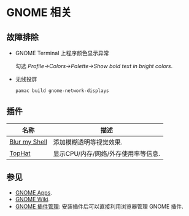 # GNOME 相关

## 故障排除

- GNOME Terminal 上程序颜色显示异常

    勾选 *Profile->Colors->Palette->Show bold text in bright colors*.  

- 无线投屏

    ```sh
    pamac build gnome-network-displays
    ```

## 插件

| 名称            | 描述                                |
| --------------- | ----------------------------------- |
| [Blur my Shell] | 添加模糊透明等视觉效果.             |
| [TopHat]        | 显示CPU/内存/网络/外存使用率等信息. |

[blur my shell]: https://extensions.gnome.org/extension/3193/blur-my-shell/
[tophat]: https://extensions.gnome.org/extension/5219/tophat/

## 参见

- [GNOME Apps](https://wiki.gnome.org/Apps).
- [GNOME Wiki](https://wiki.gnome.org/Home).
- [GNOME 插件管理](https://extensions.gnome.org/): 安装插件后可以直接利用浏览器管理 GNOME 插件.
